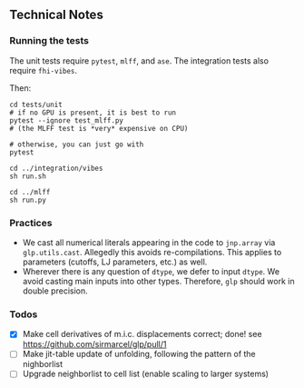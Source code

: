 ## Technical Notes

### Running the tests

The unit tests require `pytest`, `mlff`, and `ase`. The integration tests also require `fhi-vibes`.

Then:

```
cd tests/unit
# if no GPU is present, it is best to run
pytest --ignore test_mlff.py
# (the MLFF test is *very* expensive on CPU)

# otherwise, you can just go with
pytest

cd ../integration/vibes
sh run.sh

cd ../mlff
sh run.py
```


### Practices

- We cast all numerical literals appearing in the code to `jnp.array` via `glp.utils.cast`. Allegedly this avoids re-compilations. This applies to parameters (cutoffs, LJ parameters, etc.) as well.
- Wherever there is any question of `dtype`, we defer to input `dtype`. We avoid casting main inputs into other types. Therefore, `glp` should work in double precision.

### Todos

- [x] Make cell derivatives of m.i.c. displacements correct; done! see https://github.com/sirmarcel/glp/pull/1
- [ ] Make jit-table update of unfolding, following the pattern of the nighborlist
- [ ] Upgrade neighborlist to cell list (enable scaling to larger systems)
